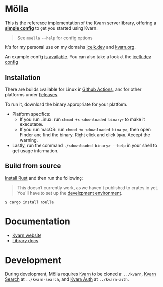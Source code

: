 # Mölla

This is the reference implementation of the Kvarn server library,
offering a [**simple config**](https://kvarn.org/moella/) to get you started using Kvarn.

> See `moella --help` for config options

It's for my personal use on my domains [icelk.dev](https://icelk.dev/) and [kvarn.org](https://kvarn.org/).

An example config [is available](https://github.com/Icelk/moella/blob/main/example-config.ron).
You can also take a look at the [icelk.dev config](https://github.com/Icelk/icelk.dev/blob/main/icelk.dev.ron)

## Installation

There are builds available for Linux in [Github Actions](https://github.com/Icelk/moella/actions),
and for other platforms under [Releases](https://github.com/Icelk/moella/releases).

To run it, download the binary appropriate for your platform.

-   Platform specifics:
    -   If you run Linux: run `chmod +x <downloaded binary>` to make it executable.
    -   If you run macOS: run `chmod +x <downloaded binary>`, then open Finder and find
        the binary. Right click and click `Open`. Accept the warning.
-   Lastly, run the command `./<downloaded binary> --help` in your shell to
    get usage information.

## Build from source

[Install Rust](https://rust-lang.org/learn/get-started) and then run the following:

> This doesn't currently work, as we haven't published to crates.io yet.
> You'll have to set up the [development environment](#development).

```shell
$ cargo install moella
```

# Documentation

- [Kvarn website](https://kvarn.org/moella/)
- [Library docs](https://doc.icelk.dev/moella/moella/)

# Development

During development, Mölla requires
[Kvarn](https://github.com/Icelk/kvarn) to be cloned at `../kvarn`,
[Kvarn Search](https://github.com/Icelk/kvarn-search) at `../kvarn-search`,
and [Kvarn Auth](https://github.com/Icelk/kvarn-auth) at `../kvarn-auth`.
